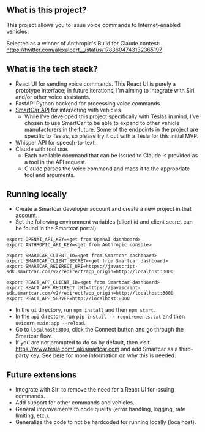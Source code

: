 ## What is this project?

This project allows you to issue voice commands to Internet-enabled vehicles.

Selected as a winner of Anthropic's Build for Claude contest: https://twitter.com/alexalbert__/status/1783604743132365197

## What is the tech stack?

- React UI for sending voice commands. This React UI is purely a prototype interface; in future iterations, I'm aiming to integrate with Siri and/or other voice assistants.
- FastAPI Python backend for processing voice commands.
- [SmartCar API](https://smartcar.com/docs/api-reference/intro) for interacting with vehicles.
    - While I've developed this project specifically with Teslas in mind, I've chosen to use SmartCar to be able to expand to other vehicle manufacturers in the future. Some of the endpoints in the project are specific to Teslas, so please try it out with a Tesla for this initial MVP.
- Whisper API for speech-to-text.
- Claude with tool use.
    - Each available command that can be issued to Claude is provided as a tool in the API request.
    - Claude parses the voice command and maps it to the appropriate tool and arguments.

## Running locally

- Create a Smartcar developer account and create a new project in that account.
- Set the following environment variables (client id and client secret can be found in the Smartcar portal).
```
export OPENAI_API_KEY=<get from OpenAI dashboard>
export ANTHROPIC_API_KEY=<get from Anthropic console>

export SMARTCAR_CLIENT_ID=<get from Smartcar dashboard>
export SMARTCAR_CLIENT_SECRET=<get from Smartcar dashboard>
export SMARTCAR_REDIRECT_URI=https://javascript-sdk.smartcar.com/v2/redirect?app_origin=http://localhost:3000

export REACT_APP_CLIENT_ID=<get from Smartcar dashboard>
export REACT_APP_REDIRECT_URI=https://javascript-sdk.smartcar.com/v2/redirect?app_origin=http://localhost:3000
export REACT_APP_SERVER=http://localhost:8000
```
- In the `ui` directory, run `npm install` and then `npm start`.
- In the `api` directory, run `pip install -r requirements.txt` and then `uvicorn main:app --reload`.
- Go to `localhost:3000`, click the Connect button and go through the Smartcar flow.
- If you are not prompted to do so by default, then visit https://www.tesla.com/_ak/smartcar.com and add Smartcar as a third-party key. See [here](https://smartcar.com/docs/help/oem-integrations/tesla/developers#commands) for more information on why this is needed.

## Future extensions

- Integrate with Siri to remove the need for a React UI for issuing commands.
- Add support for other commands and vehicles.
- General improvements to code quality (error handling, logging, rate limiting, etc.).
- Generalize the code to not be hardcoded for running locally (localhost).
